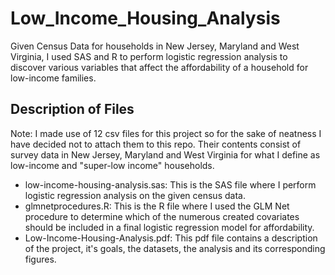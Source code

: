 # Low_Income_Housing_Analysis
Given Census Data for households in New Jersey, Maryland and West Virginia, I used SAS and R to perform logistic regression analysis to discover various variables that affect the affordability of a household for low-income families.
## Description of Files
Note: I made use of 12 csv files for this project so for the sake of neatness I have decided not to attach them to this repo. Their contents consist of survey data in New Jersey, Maryland and West Virginia for what I define as low-income and "super-low income" households. 
* low-income-housing-analysis.sas: This is the SAS file where I perform logistic regression analysis on the given census data. 
* glmnetprocedures.R: This is the R file where I used the GLM Net procedure to determine which of the numerous created covariates should be included in a final logistic regression model for affordability. 
* Low-Income-Housing-Analysis.pdf: This pdf file contains a description of the project, it's goals, the datasets, the analysis and its corresponding figures. 
